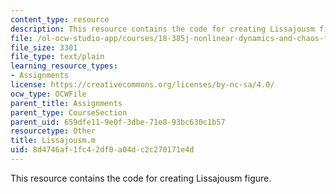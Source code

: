 ```yaml
---
content_type: resource
description: This resource contains the code for creating Lissajousm figure.
file: /ol-ocw-studio-app/courses/18-385j-nonlinear-dynamics-and-chaos-fall-2004/8d4746af1fc42df0a04dc2c270171e4d_Lissajousm.m
file_size: 3301
file_type: text/plain
learning_resource_types:
- Assignments
license: https://creativecommons.org/licenses/by-nc-sa/4.0/
ocw_type: OCWFile
parent_title: Assignments
parent_type: CourseSection
parent_uid: 659dfe11-9e0f-3dbe-71e8-93bc630c1b57
resourcetype: Other
title: Lissajousm.m
uid: 8d4746af-1fc4-2df0-a04d-c2c270171e4d
---
```

This resource contains the code for creating Lissajousm figure.